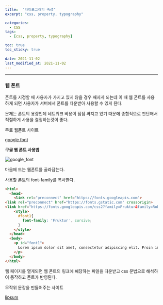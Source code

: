 ```yaml
---
title:  "타이포그래피 속성"
excerpt: "css, property, typography"

categories:
  - CSS
tags:
  - [css, property, typography]

toc: true
toc_sticky: true
 
date: 2021-11-02 
last_modified_at: 2021-11-02
---  
```


***

### 웹 폰트  

폰트를 지정할 때 사용자가 가지고 있지 않을 경우 깨지게 되는데 이 때 웹 폰트를 사용하게 되면 사용자가 서버에서 폰트를 다운받아 사용할 수 있게 된다.  

문제는 폰트의 용량인데 네트워크 비용이 점점 싸지고 있기 때문에 종합적으로 판단해서 적절하게 사용을 결정하는것이 좋다.  

무료 웹폰트 사이트  

<a href="https://fonts.google.com/?authuser=1">google font</a><br>

**구글 웹 폰트 사용법**  

<img src="/assets/images/20211101_Posting/googlefont.png" alt="google_font"><br>

마음에 드는 웹폰트를 골라담는다.

사용할 폰트의 font-family를 복사한다.  

```html
<html>
  <head>
    <link rel="preconnect" href="https://fonts.googleapis.com">
<link rel="preconnect" href="https://fonts.gstatic.com" crossorigin>
<link href="https://fonts.googleapis.com/css2?family=Fruktur&family=Roboto:wght@100&display=swap" rel="stylesheet">
    <style>
      #font1{
        font-family: 'Fruktur', cursive;
      }
    </style>
  </head>
  <body>
    <p id="font1">
      Lorem ipsum dolor sit amet, consectetur adipiscing elit. Proin imperdiet risus ut neque porttitor congue. Aliquam magna urna, aliquet eu venenatis in, auctor sit amet metus. Pellentesque molestie dignissim lectus, sagittis volutpat elit mollis in. Phasellus pulvinar risus ut consequat iaculis. Vestibulum cursus sit amet purus non eleifend. Nulla mattis urna vitae nunc pretium, id pellentesque dui vehicula. Curabitur blandit cursus sapien, non posuere diam ultrices ac.
    </p>
  </body>
</html>
```

웹 페이지를 열게되면 웹 폰트의 링크에 해당하는 파일을 다운받고 css 문법으로 해석하여 동작하고 폰트가 반영된다.  

무작위 문장을 만들어주는 사이트  

<a href="https://www.lipsum.com/">lipsum</a>